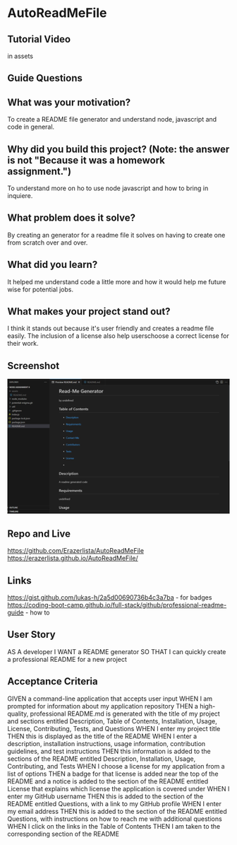 # AutoReadMeFile

## Tutorial Video

in assets

## Guide Questions

## What was your motivation?

To create a README file generator and understand node, javascript and code in general.

## Why did you build this project? (Note: the answer is not "Because it was a homework assignment.")

To understand more on ho to use node javascript and how to bring in inquiere.

## What problem does it solve?

By creating an generator for a readme file it solves on having to create one from scratch over and over.

## What did you learn?

It helped me understand code a little more and how it would help me future wise for potential jobs.

## What makes your project stand out?

I think it stands out because it's user friendly and creates a readme file easily. The inclusion of a license also
help userschoose a correct license for their work.

## Screenshot

<img src="assets\screenshot for project.png" alt="picture of deployment">

## Repo and Live

https://github.com/Erazerlista/AutoReadMeFile
https://erazerlista.github.io/AutoReadMeFile/

## Links

https://gist.github.com/lukas-h/2a5d00690736b4c3a7ba - for badges
https://coding-boot-camp.github.io/full-stack/github/professional-readme-guide - how to

## User Story

AS A developer
I WANT a README generator
SO THAT I can quickly create a professional README for a new project

## Acceptance Criteria

GIVEN a command-line application that accepts user input
WHEN I am prompted for information about my application repository
THEN a high-quality, professional README.md is generated with the title of my project and sections entitled Description, Table of Contents, Installation, Usage, License, Contributing, Tests, and Questions
WHEN I enter my project title
THEN this is displayed as the title of the README
WHEN I enter a description, installation instructions, usage information, contribution guidelines, and test instructions
THEN this information is added to the sections of the README entitled Description, Installation, Usage, Contributing, and Tests
WHEN I choose a license for my application from a list of options
THEN a badge for that license is added near the top of the README and a notice is added to the section of the README entitled License that explains which license the application is covered under
WHEN I enter my GitHub username
THEN this is added to the section of the README entitled Questions, with a link to my GitHub profile
WHEN I enter my email address
THEN this is added to the section of the README entitled Questions, with instructions on how to reach me with additional questions
WHEN I click on the links in the Table of Contents
THEN I am taken to the corresponding section of the README
